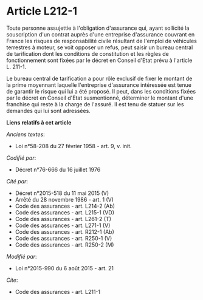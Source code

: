 # Article L212-1

Toute personne assujettie à l'obligation d'assurance qui, ayant sollicité la souscription d'un contrat auprès d'une
entreprise d'assurance couvrant en France les risques de responsabilité civile résultant de l'emploi de véhicules terrestres
à moteur, se voit opposer un refus, peut saisir un bureau central de tarification dont les conditions de constitution et les
règles de fonctionnement sont fixées par le décret en Conseil d'Etat prévu à l'article L. 211-1.

Le bureau central de tarification a pour rôle exclusif de fixer le montant de la prime moyennant laquelle l'entreprise
d'assurance intéressée est tenue de garantir le risque qui lui a été proposé. Il peut, dans les conditions fixées par le
décret en Conseil d'Etat susmentionné, déterminer le montant d'une franchise qui reste à la charge de l'assuré. Il est tenu
de statuer sur les demandes qui lui sont adressées.

**Liens relatifs à cet article**

_Anciens textes_:

  - Loi n°58-208 du 27 février 1958 - art. 9, v. init.

_Codifié par_:

  - Décret n°76-666 du 16 juillet 1976

_Cité par_:

  - Décret n°2015-518 du 11 mai 2015 (V)
  - Arrêté du 28 novembre 1986 - art. 1 (V)
  - Code des assurances - art. L214-2 (Ab)
  - Code des assurances - art. L215-1 (VD)
  - Code des assurances - art. L261-2 (T)
  - Code des assurances - art. L271-1 (V)
  - Code des assurances - art. R212-1 (Ab)
  - Code des assurances - art. R250-1 (V)
  - Code des assurances - art. R250-2 (M)

_Modifié par_:

  - Loi n°2015-990 du 6 août 2015 - art. 21

_Cite_:

  - Code des assurances - art. L211-1
